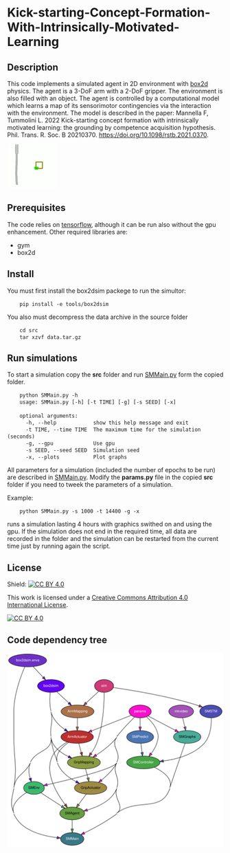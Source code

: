 # Kick-starting-Concept-Formation-With-Intrinsically-Motivated-Learning

## Description
This code implements a simulated agent in 2D environment with [box2d](https://box2d.org/) physics. The agent is a 3-DoF arm with a 2-DoF gripper. The environment is also filled with an object. The agent is controlled by a computational model which learns a map of its sensorimotor contingencies via the interaction with the environment. The model is described in the paper: Mannella F, Tummolini L.
2022 Kick-starting concept formation with
intrinsically motivated learning: the grounding
by competence acquisition hypothesis. Phil.
Trans. R. Soc. B 20210370.
https://doi.org/10.1098/rstb.2021.0370.

![alt text](https://github.com/francesco-mannella/Kick-starting-Concept-Formation-With-Intrinsically-Motivated-Learning/blob/main/docs/demo.gif?raw=true)

## Prerequisites

The code relies on [tensorflow](https://www.tensorflow.org), although it can be run also without the gpu enhancement.
Other required libraries are:
  * gym
  * box2d

## Install

You must first install the box2dsim packege to run the simultor:

        pip install -e tools/box2dsim

You also must decompress the data archive in the source folder

        cd src
        tar xzvf data.tar.gz
  
## Run simulations

To start a simulation copy the **src** folder and run [SMMain.py](https://github.com/francesco-mannella/Kick-starting-Concept-Formation-With-Intrinsically-Motivated-Learning/blob/main/src/SMMain.py) form the copied folder. 

        python SMMain.py -h
        usage: SMMain.py [-h] [-t TIME] [-g] [-s SEED] [-x]

        optional arguments:
          -h, --help            show this help message and exit
          -t TIME, --time TIME  The maximum time for the simulation (seconds)
          -g, --gpu             Use gpu
          -s SEED, --seed SEED  Simulation seed
          -x, --plots           Plot graphs

All parameters for a simulation (included the number of epochs to be run) are described in [SMMain.py](https://github.com/francesco-mannella/Kick-starting-Concept-Formation-With-Intrinsically-Motivated-Learning/blob/main/src/params.py). Modify the **params.py** file in the copied **src** folder if you need to tweek the parameters of a simulation. 

Example:
  
        python SMMain.py -s 1000 -t 14400 -g -x  

runs a simulation lasting 4 hours with graphics swithed on and using the gpu. If the simulation does not end in the required time, all data are recorded in the folder and the simulation can be restarted from the current time just by running again the script. 
            
## License

Shield: [![CC BY 4.0][cc-by-shield]][cc-by]

This work is licensed under a
[Creative Commons Attribution 4.0 International License][cc-by].

[![CC BY 4.0][cc-by-image]][cc-by]

[cc-by]: http://creativecommons.org/licenses/by/4.0/
[cc-by-image]: https://i.creativecommons.org/l/by/4.0/88x31.png
[cc-by-shield]: https://img.shields.io/badge/License-CC%20BY%204.0-lightgrey.svg

## Code dependency tree

![Code dependency tree](https://github.com/francesco-mannella/Kick-starting-Concept-Formation-With-Intrinsically-Motivated-Learning/blob/main/docs/dependency_tree.svg?raw=true)
